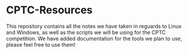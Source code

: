 # CPTC-Resources
This repository contains all the notes we have taken in reguards to Linux and Windows, as well as the scripts we will be using for the CPTC competition. We have added documentation for the tools we plan to use, please feel free to use them!